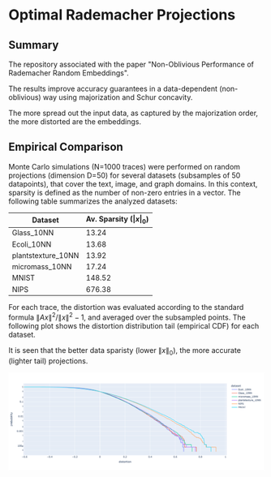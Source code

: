 # Optimal Rademacher Projections

## Summary

The repository associated with the paper "Non-Oblivious Performance of Rademacher Random Embeddings".

The results improve accuracy guarantees in a data-dependent (non-oblivious) way using majorization and Schur concavity.

The more spread out the input data, as captured by the majorization order, the more distorted are the embeddings.

## Empirical Comparison

Monte Carlo simulations (N=1000 traces) were performed on random projections (dimension D=50) for several datasets (subsamples of 50 datapoints), that cover the text, image, and graph domains. In this context, sparsity is defined as the number of non-zero entries in a vector. The following table summarizes the analyzed datasets:

| Dataset | Av. Sparsity ($\|x\|_0$) |
|---------|----------|
| Glass_10NN | 13.24 |
| Ecoli_10NN | 13.68 |
| plantstexture_10NN | 13.92 |
| micromass_10NN | 17.24 |
| MNIST | 148.52 |
| NIPS | 676.38 |

For each trace, the distortion was evaluated according to the standard formula $\|A x\|^2 / \|x\|^2-1$, and averaged over the subsampled points.
The following plot shows the distortion distribution tail (empirical CDF) for each dataset. 

It is seen that the better data sparisty (lower $\|x\|_0$), the more accurate (lighter tail) projections.

<img src="./distortion_comparison.png">
